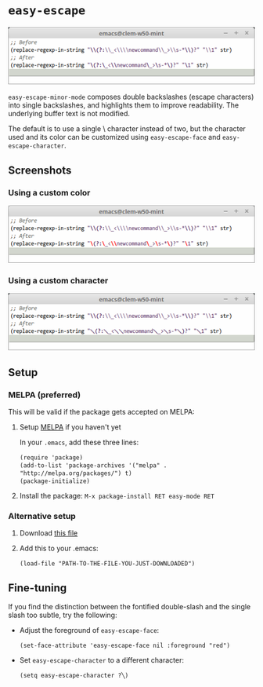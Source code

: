 # `easy-escape`

![Easy-escape: before and after](img/easy-escape.png)

`easy-escape-minor-mode` composes double backslashes (escape characters) into single backslashes, and highlights them to improve readability. The underlying buffer text is not modified.

The default is to use a single \ character instead of two, but the character used and its color can be customized using `easy-escape-face` and `easy-escape-character`.

## Screenshots

### Using a custom color

![Easy-escape: before and after](img/easy-escape-other-color.png)

### Using a custom character

![Easy-escape: before and after](img/easy-escape-other-character.png)

## Setup

### MELPA (preferred)

This will be valid if the package gets accepted on MELPA:

1. Setup [MELPA](http://melpa.org/#/getting-started) if you haven't yet

    In your `.emacs`, add these three lines:

    ```elisp
    (require 'package)
    (add-to-list 'package-archives '("melpa" . "http://melpa.org/packages/") t)
    (package-initialize)
    ```

2. Install the package: `M-x package-install RET easy-mode RET`

### Alternative setup

1. Download [this file](https://raw.githubusercontent.com/cpitclaudel/easy-escape/master/easy-escape.el)
2. Add this to your .emacs:

    ```elisp
    (load-file "PATH-TO-THE-FILE-YOU-JUST-DOWNLOADED")
    ```

## Fine-tuning

If you find the distinction between the fontified double-slash and the
single slash too subtle, try the following:

* Adjust the foreground of `easy-escape-face`:

    ```elisp
    (set-face-attribute 'easy-escape-face nil :foreground "red")
    ```

* Set `easy-escape-character` to a different character:

    ```elisp
    (setq easy-escape-character ?╲)
    ```
